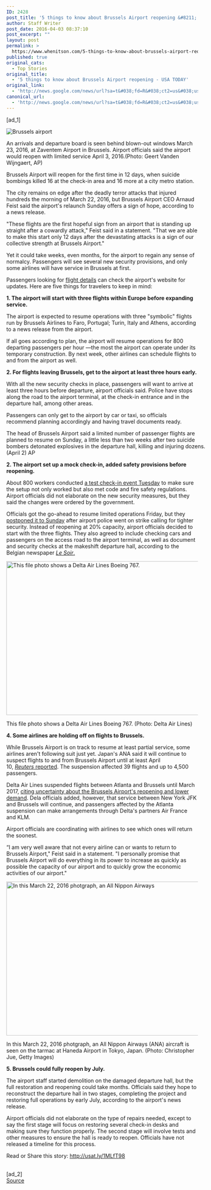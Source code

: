 ```yaml
---
ID: 2428
post_title: '5 things to know about Brussels Airport reopening &#8211; USA TODAY'
author: Staff Writer
post_date: 2016-04-03 08:37:10
post_excerpt: ""
layout: post
permalink: >
  https://www.whenitson.com/5-things-to-know-about-brussels-airport-reopening-usa-today/
published: true
original_cats:
  - Top Stories
original_title:
  - '5 things to know about Brussels Airport reopening - USA TODAY'
original_link:
  - 'http://news.google.com/news/url?sa=t&#038;fd=R&#038;ct2=us&#038;usg=AFQjCNE92o3cls7jLabG59vsdNqmfBUtmQ&#038;clid=c3a7d30bb8a4878e06b80cf16b898331&#038;cid=52779075791752&#038;ei=MNYAV_DUHYOrhAHF1bvoDQ&#038;url=http://www.usatoday.com/story/news/world/2016/04/03/brussels-airport-reopens/82578548/'
canonical_url:
  - 'http://news.google.com/news/url?sa=t&#038;fd=R&#038;ct2=us&#038;usg=AFQjCNE92o3cls7jLabG59vsdNqmfBUtmQ&#038;clid=c3a7d30bb8a4878e06b80cf16b898331&#038;cid=52779075791752&#038;ei=MNYAV_DUHYOrhAHF1bvoDQ&#038;url=http://www.usatoday.com/story/news/world/2016/04/03/brussels-airport-reopens/82578548/'
---
```

 [ad_1]
<br><div role="main" itemprop="articleBody" readability="112.14696707106"><!-- cxenseparse_start --><div id="module-position-O7evX_iL1Ww" class="story-asset story-metadata-asset"><div class="article-metadata-wrap"><section id="module-position-O7evX7Ha4UM" class="storymetadata-bucket expandable-photo-module story-expandable-photo-module" readability="4"><aside itemprop="associatedMedia" itemscope="" itemtype="http://schema.org/ImageObject" class="single-photo expandable-collapsed" readability="8"><div class="image-wrap"><img class="expand-img-horiz" itemprop="url" src="http://www.gannett-cdn.com/-mm-/51772b131498709e46e871ce086eadaed38afc87/c=384-0-4309-2951&amp;r=x404&amp;c=534x401/local/-/media/2016/04/02/USATODAY/USATODAY/635951891620287598-AP-Belgium-Attacks-003.jpg" alt="Brussels airport" data-mycapture-src="http://www.gannett-cdn.com/media/2016/04/02/USATODAY/USATODAY/635951891620287598-AP-Belgium-Attacks-003.jpg" data-mycapture-sm-src="http://www.whenitson.com/wp-content/uploads/2016/04/5-things-to-know-about-Brussels-Airport-reopening-USA-TODAY.jpg"/><span class="toggle"/><meta itemprop="name" content="Brussels airport"/></div><p class="image-credit-wrap"><span class="js-caption-wrapper"><span class="cutline js-caption">An arrivals and departure board is seen behind blown-out windows March 23, 2016, at Zaventem Airport in Brussels. Airport officials said the airport would reopen with limited service April 3, 2016.</span><meta itemprop="copyrightHolder" content=""/><span class="credit">(Photo: Geert Vanden Wijngaert, AP)</span></span></p></aside></section></div></div><p>Brussels Airport will reopen for the first time in 12 days, when suicide bombings killed 16 at the check-in area and 16 more at a city metro station.</p><p>The city remains on edge after the deadly terror attacks that injured hundreds the morning of March 22, 2016, but Brussels Airport CEO Arnaud Feist said the airport's relaunch Sunday offers a sign of hope, according to a news release.</p><p>"These flights are the first hopeful sign from an airport that is standing up straight after a cowardly attack," Feist said in a statement. "That we are able to make this start only 12 days after the devastating attacks is a sign of our collective strength at Brussels Airport."</p><p>Yet it could take weeks, even months, for the airport to regain any sense of normalcy. Passengers will see several new security provisions, and only some airlines will have service in Brussels at first.</p><p>Passengers looking for <a href="http://www.brusselsairport2203.be/">flight details</a> can check the airport's website for updates. Here are five things for travelers to keep in mind:</p><p><strong>1. The airport will start with three flights within Europe before expanding service.</strong></p><p>The airport is expected to resume operations with three "symbolic" flights run by Brussels Airlines to Faro, Portugal; Turin, Italy and Athens, according to a news release from the airport.</p><p>If all goes according to plan, the airport will resume operations for 800 departing passengers per hour —the most the airport can operate under its temporary construction. By next week, other airlines can schedule flights to and from the airport as well.</p><p><strong>2. For flights leaving Brussels, get to the airport at least three hours early.</strong></p><p>With all the new security checks in place, passengers will want to arrive at least three hours before departure, airport officials said. Police have stops along the road to the airport terminal, at the check-in entrance and in the departure hall, among other areas.</p><p>Passengers can only get to the airport by car or taxi, so officials recommend planning accordingly and having travel documents ready.</p><div id="module-position-O7evX_klswU" class="story-asset video-asset"><div class="ui-video-wrapper" itemprop="video" itemscope="" itemtype="http://schema.org/VideoObject" readability="7.788679245283"><div class="ui-video-controls story-video inline-story-video" style="width: 540px;" readability="36"><p class="video-desc" itemprop="description">
    The head of Brussels Airport said a limited number of passenger flights are planned to resume on Sunday, a little less than two weeks after two suicide bombers detonated explosives in the departure hall, killing and injuring dozens. (April 2)
    <span class="credit">AP</span></p></div></div></div><p><strong>2. The airport set up a mock check-in, added safety provisions before reopening.</strong></p><p>About 800 workers conducted <a href="http://www.usatoday.com/story/travel/flights/todayinthesky/2016/03/28/brussels-airport-closed-least-through-tuesday-possibly-longer/82336252/">a test check-in event Tuesday</a> to make sure the setup not only worked but also met code and fire safety regulations. Airport officials did not elaborate on the new security measures, but they said the changes were ordered by the government.</p><p>Officials got the go-ahead to resume limited operations Friday, but they <a href="http://www.usatoday.com/story/news/2016/04/02/brussels-airport-reopen-sunday-tighter-security/82549384/">postponed it to Sunday</a> after airport police went on strike calling for tighter security. Instead of reopening at 20% capacity, airport officials decided to start with the three flights. They also agreed to include checking cars and passengers on the access road to the airport terminal, as well as document and security checks at the makeshift departure hall, according to the Belgian newspaper <a href="http://www.lesoir.be/1169492/article/economie/2016-04-02/l-aeroport-bruxelles-partiellement-operationnel-ce-dimanche"><em>Le Soir</em>.</a></p><div id="module-position-O7evX_lvI3o" class="story-asset image-asset" readability="31"><aside itemprop="associatedMedia" itemscope="" itemtype="http://schema.org/ImageObject" class="wide single-photo" readability="2"><img itemprop="url" src="http://www.whenitson.com/wp-content/uploads/2016/04/1459672630_968_5-things-to-know-about-Brussels-Airport-reopening-USA-TODAY.jpg" alt="This file photo shows a Delta Air Lines Boeing 767." width="540" height="405" data-mycapture-src="" data-mycapture-sm-src=""/><meta itemprop="name" content="635952100886022081-767-takeoff.jpg"/><meta itemprop="height" content="405"/><meta itemprop="width" content="540"/><p>This file photo shows a Delta Air Lines Boeing 767.<meta itemprop="copyrightHolder" content="Delta Air Lines"/> <span class="credit">(Photo: Delta Air Lines)</span></p></aside></div><p><strong>4. Some airlines are holding off on flights to Brussels.</strong></p><p>While Brussels Airport is on track to resume at least partial service, some airlines aren't following suit just yet. Japan's ANA said it will continue to suspect flights to and from Brussels Airport until at least April 10, <a href="http://www.reuters.com/article/belgium-blast-ana-idUSL3N17018L"><em>Reuters</em> reported</a>. The suspension affected 39 flights and up to 4,500 passengers.</p><p>Delta Air Lines suspended flights between Atlanta and Brussels until March 2017, <a href="http://www.usatoday.com/story/travel/flights/todayinthesky/2016/04/02/delta-suspends-brussels-atlanta-route-still-fly-new-york/82557816/">citing uncertainty about the Brussels Airport's reopening and lower demand</a>. Dela officials added, however, that service between New York JFK and Brussels will continue, and passengers affected by the Atlanta suspension can make arrangements through Delta's partners Air France and KLM.</p><p>Airport officials are coordinating with airlines to see which ones will return the soonest.</p><p>“I am very well aware that not every airline can or wants to return to Brussels Airport," Feist said in a statement. "I personally promise that Brussels Airport will do everything in its power to increase as quickly as possible the capacity of our airport and to quickly grow the economic activities of our airport."</p><div id="module-position-O7evX_lBuL4" class="story-asset image-asset" readability="33.5"><aside itemprop="associatedMedia" itemscope="" itemtype="http://schema.org/ImageObject" class="wide single-photo" readability="7"><img itemprop="url" src="http://www.whenitson.com/wp-content/uploads/2016/04/1459672630_408_5-things-to-know-about-Brussels-Airport-reopening-USA-TODAY.jpg" alt="In this March 22, 2016 photgraph, an All Nippon Airways" width="540" height="405" data-mycapture-src="" data-mycapture-sm-src=""/><meta itemprop="name" content="GTY 516907614 I FIN TRN JPN"/><meta itemprop="height" content="405"/><meta itemprop="width" content="540"/><p>In this March 22, 2016 photgraph, an All Nippon Airways (ANA) aircraft is seen on the tarmac at Haneda Airport in Tokyo, Japan.<meta itemprop="copyrightHolder" content="Christopher Jue, Getty Images"/> <span class="credit">(Photo: Christopher Jue, Getty Images)</span></p></aside></div><p><strong>5. Brussels could fully reopen by July. </strong></p><p>The airport staff started demolition on the damaged departure hall, but the full restoration and reopening could take months. Officials said they hope to reconstruct the departure hall in two stages, completing the project and restoring full operations by early July, according to the airport's news release.</p><p>Airport officials did not elaborate on the type of repairs needed, except to say the first stage will focus on restoring several check-in desks and making sure they function properly. The second stage will involve tests and other measures to ensure the hall is ready to reopen. Officials have not released a timeline for this process.</p><!-- cxenseparse_end --><p>Read or Share this story: http://usat.ly/1MLfT98</p></div>
<br>[ad_2]
<br><a href="http://news.google.com/news/url?sa=t&#038;fd=R&#038;ct2=us&#038;usg=AFQjCNE92o3cls7jLabG59vsdNqmfBUtmQ&#038;clid=c3a7d30bb8a4878e06b80cf16b898331&#038;cid=52779075791752&#038;ei=MNYAV_DUHYOrhAHF1bvoDQ&#038;url=http://www.usatoday.com/story/news/world/2016/04/03/brussels-airport-reopens/82578548/">Source </a>